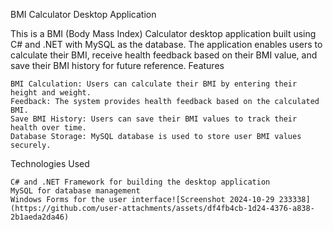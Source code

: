 BMI Calculator Desktop Application

This is a BMI (Body Mass Index) Calculator desktop application built using C# and .NET with MySQL as the database. The application enables users to calculate their BMI, receive health feedback based on their BMI value, and save their BMI history for future reference.
Features

    BMI Calculation: Users can calculate their BMI by entering their height and weight.
    Feedback: The system provides health feedback based on the calculated BMI.
    Save BMI History: Users can save their BMI values to track their health over time.
    Database Storage: MySQL database is used to store user BMI values securely.

Technologies Used

    C# and .NET Framework for building the desktop application
    MySQL for database management
    Windows Forms for the user interface![Screenshot 2024-10-29 233338](https://github.com/user-attachments/assets/df4fb4cb-1d24-4376-a838-2b1aeda2da46)
